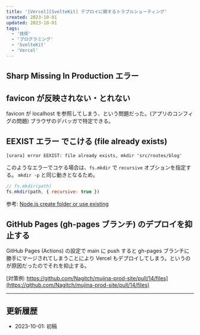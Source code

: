 ```yaml
---
title: '[Vercel][SvelteKit] デプロイに関するトラブルシューティング'
created: 2023-10-01
updated: 2023-10-01
tags:
  - '技術'
  - 'プログラミング'
  - 'SvelteKit'
  - 'Vercel'
---
```


## Sharp Missing In Production エラー

## favicon が反映されない・とれない

favicon が localhost を参照してしまう、という問題だった。(アプリのコンフィグの問題)
ブラウザのデバッガで特定できる。

## EEXIST エラー でこける (file already exists)

```
[urara] error EEXIST: file already exists, mkdir 'src/routes/blog'
```

このようなエラーでコケる場合は、`fs.mkdir` で `recursive` オプションを指定する。 `mkdir -p` と同じ動きとなるため。

```js
// fs.mkdir(path)
fs.mkdir(path, { recursive: true })
```

参考: [Node.js create folder or use existing](https://stackoverflow.com/questions/13696148/node-js-create-folder-or-use-existing)

## GitHub Pages (gh-pages ブランチ) のデプロイを抑止する

GitHub Pages (Actions) の設定で main に push すると gh-pages ブランチに勝手にマージされてしまうことにより Vercel もデプロイしてしまう。というのが原因だったのでそれを抑止する。

[対策例: https://github.com/Nagitch/mujina-prod-site/pull/14/files](https://github.com/Nagitch/mujina-prod-site/pull/14/files)

---

## 更新履歴

- 2023-10-01: 初稿
